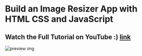 # Build an Image Resizer App with HTML CSS and JavaScript

## Watch the Full Tutorial on YouTube :) [link](https://youtu.be/2e0oO6cV-f0)

![preview img](preview.jpg)
